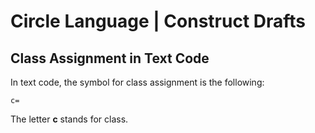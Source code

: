 ﻿Circle Language | Construct Drafts
==================================

Class Assignment in Text Code
-----------------------------

In text code, the symbol for class assignment is the following:

```
c=
```

The letter __c__ stands for class.
